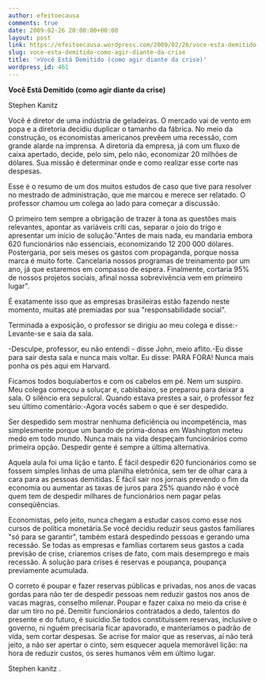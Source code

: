 ```yaml
---
author: efeitoecausa
comments: true
date: 2009-02-26 20:00:00+00:00
layout: post
link: https://efeitoecausa.wordpress.com/2009/02/26/voce-esta-demitido-como-agir-diante-da-crise/
slug: voce-esta-demitido-como-agir-diante-da-crise
title: '>Você Está Demitido (como agir diante da crise)'
wordpress_id: 461
---
```


>

**Você Está Demitido (como agir diante da crise)**

Stephen Kanitz

Você é diretor de uma indústria de geladeiras. O mercado vai de vento em popa e a diretoria decidiu duplicar o tamanho da fábrica. No meio da construção, os economistas americanos prevêem uma recessão, com grande alarde na imprensa. A diretoria da empresa, já com um fluxo de caixa apertado, decide, pelo sim, pelo não, economizar 20 milhões de dólares. Sua missão é determinar onde e como realizar esse corte nas despesas.

Esse é o resumo de um dos muitos estudos de caso que tive para resolver no mestrado de administração, que me marcou e merece ser relatado. O professor chamou um colega ao lado para começar a discussão.

O primeiro tem sempre a obrigação de trazer à tona as questões mais relevantes, apontar as variáveis críti cas, separar o joio do trigo e apresentar um início de solução."Antes de mais nada, eu mandaria embora 620 funcionários não essenciais, economizando 12 200 000 dólares. Postergaria, por seis meses os gastos com propaganda, porque nossa marca é muito forte. Cancelaria nossos programas de treinamento por um ano, já que estaremos em compasso de espera. Finalmente, cortaria 95% de nossos projetos sociais, afinal nossa sobrevivência vem em primeiro lugar". 

É exatamente isso que as empresas brasileiras estão fazendo neste momento, muitas até premiadas por sua "responsabilidade social".

Terminada a exposição, o professor se dirigiu ao meu colega e disse:-Levante-se e saia da sala.

-Desculpe, professor, eu não entendi - disse John, meio aflito.-Eu disse para sair desta sala e nunca mais voltar. Eu disse: PARA FORA! Nunca mais ponha os pés aqui em Harvard.

Ficamos todos boquiabertos e com os cabelos em pé. Nem um suspiro. Meu colega começou a soluçar e, cabisbaixo, se preparou para deixar a sala. O silêncio era sepulcral. Quando estava prestes a sair, o professor fez seu último comentário:-Agora vocês sabem o que é ser despedido. 

Ser despedido sem mostrar nenhuma deficiência ou incompetência, mas simplesmente porque um bando de prima-donas em Washington meteu medo em todo mundo. Nunca mais na vida despeçam funcionários como primeira opção. Despedir gente é sempre a última alternativa.

Aquela aula foi uma lição e tanto. É fácil despedir 620 funcionários como se fossem simples linhas de uma planilha eletrônica, sem ter de olhar cara a cara para as pessoas demitidas. É fácil sair nos jornais prevendo o fim da economia ou aumentar as taxas de juros para 25% quando não é você quem tem de despedir milhares de funcionários nem pagar pelas conseqüências. 

Economistas, pelo jeito, nunca chegam a estudar casos como esse nos cursos de política monetária.Se você decidiu reduzir seus gastos familiares "só para se garantir", também estará despedindo pessoas e gerando uma recessão. Se todas as empresas e famílias cortarem seus gastos a cada previsão de crise, criaremos crises de fato, com mais desemprego e mais recessão. A solução para crises é reservas e poupança, poupança previamente acumulada.

O correto é poupar e fazer reservas públicas e privadas, nos anos de vacas gordas para não ter de despedir pessoas nem reduzir gastos nos anos de vacas magras, conselho milenar. Poupar e fazer caixa no meio da crise é dar um tiro no pé. Demitir funcionários contratados a dedo, talentos do presente e do futuro, é suicídio.Se todos constituíssem reservas, inclusive o governo, ni nguém precisaria ficar apavorado, e manteríamos o padrão de vida, sem cortar despesas. Se acrise for maior que as reservas, aí não terá jeito, a não ser apertar o cinto, sem esquecer aquela memorável lição: na hora de reduzir custos, os seres humanos vêm em último lugar.

Stephen kanitz .
